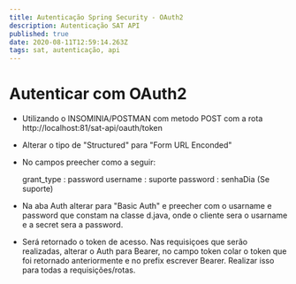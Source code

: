 ```yaml
---
title: Autenticação Spring Security - OAuth2
description: Autenticação SAT API
published: true
date: 2020-08-11T12:59:14.263Z
tags: sat, autenticação, api
---
```


# Autenticar com OAuth2

- Utilizando o INSOMINIA/POSTMAN com metodo POST com a rota http://localhost:81/sat-api/oauth/token

- Alterar o tipo de "Structured" para "Form URL Enconded"

- No campos preecher como a seguir: <br>
	
	grant_type : password
	username : suporte
	password : senhaDia (Se suporte)
	
- Na aba Auth alterar para "Basic Auth" e preecher com o usarname e password que constam na classe d.java, onde o cliente sera o usarname e a secret sera a password.

- Será retornado o token de acesso. Nas requisiçoes que serão realizadas, alterar o Auth para Bearer, no campo token colar o token que foi retornado anteriormente e no prefix escrever Bearer. Realizar isso para todas a requisições/rotas.

